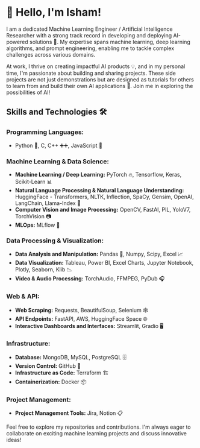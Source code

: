 # 👋 Hello, I'm Isham!

I am a dedicated Machine Learning Engineer / Artificial Intelligence Researcher with a strong track record in developing and deploying AI-powered solutions 🚀. My expertise spans machine learning, deep learning algorithms, and prompt engineering, enabling me to tackle complex challenges across various domains. 

At work, I thrive on creating impactful AI products 💡, and in my personal time, I'm passionate about building and sharing projects. These side projects are not just demonstrations but are designed as tutorials for others to learn from and build their own AI applications 🤖. Join me in exploring the possibilities of AI!

## Skills and Technologies 🛠️

### Programming Languages:
- Python 🐍, C, C++ ➕➕, JavaScript 📜

### Machine Learning & Data Science:
- **Machine Learning / Deep Learning:** PyTorch 🔥, Tensorflow, Keras, Scikit-Learn 📊
- **Natural Language Processing & Natural Language Understanding:** HuggingFace - Transformers, NLTK, Inflection, SpaCy, Gensim, OpenAI, LangChain, Llama-Index 📝
- **Computer Vision and Image Processing:** OpenCV, FastAI, PIL, YoloV7, TorchVision 📷
- **MLOps:** MLflow 🔄

### Data Processing & Visualization:
- **Data Analysis and Manipulation:** Pandas 🐼, Numpy, Scipy, Excel 📈
- **Data Visualization:** Tableau, Power BI, Excel Charts, Jupyter Notebook, Plotly, Seaborn, Klib 📉
- **Video & Audio Processing:** TorchAudio, FFMPEG, PyDub 🎧

### Web & API:
- **Web Scraping:** Requests, BeautifulSoup, Selenium 🕸️
- **API Endpoints:** FastAPI, AWS, HuggingFace Space 🌐
- **Interactive Dashboards and Interfaces:** Streamlit, Gradio 🖥️

### Infrastructure:
- **Database:** MongoDB, MySQL, PostgreSQL 🗄️
- **Version Control:** GitHub 🔄
- **Infrastructure as Code:** Terraform 🏗️
- **Containerization:** Docker 📦

### Project Management:
- **Project Management Tools:** Jira, Notion 📋

Feel free to explore my repositories and contributions. I'm always eager to collaborate on exciting machine learning projects and discuss innovative ideas!

